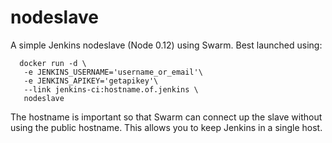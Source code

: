 # nodeslave

A simple Jenkins nodeslave (Node 0.12) using Swarm. Best launched using:

```
  docker run -d \
   -e JENKINS_USERNAME='username_or_email'\
   -e JENKINS_APIKEY='getapikey'\
   --link jenkins-ci:hostname.of.jenkins \
   nodeslave
```

The hostname is important so that Swarm can connect up the slave without using the public hostname. This allows you to keep Jenkins in a single host.
